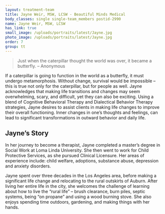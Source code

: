 ```yaml
---
layout: treatment-team
title: Jayne Weir, MSW, LCSW - Beautiful Minds Medical
body_classes: single single-team_members postid-2990
name: Jayne Weir, MSW, LCSW
has_link: true
small_image: /uploads/portraits/latest/Jayne.jpg
photo_image: /uploads/portraits/latest/Jayne.jpg
order: 7
group: tt
---
```


> Just when the caterpillar thought the world was over, it became a butterfly. – Anonymous

If a caterpillar is going to function in the world as a butterfly, it must undergo metamorphosis.
Without change, survival would be impossible – this is true not only for the caterpillar, but for
people as well. Jayne acknowledges that making life transitions and changes may seem overwhelming,
scary, and difficult, yet they can also be exciting. Using a blend of Cognitive Behavioral Therapy and
Dialectical Behavior Therapy strategies, Jayne desires to assist clients in making life changes to
improve their overall functioning. Inner changes in one’s thoughts and feelings, can lead to
significant transformations in outward behavior and daily life.

## Jayne’s Story

In her journey to become a therapist, Jayne completed a master’s degree in Social Work at Loma Linda
University. She then went to work for Child Protective Services, as she pursued Clinical Licensure.
Her areas of experience include: child welfare, adoptions, substance abuse, depression and anxiety
disorders.

Jayne spent over three decades in the Los Angeles area, before making a significant life change and
relocating to the rural outskirts of Auburn. After living her entire life in the city, she welcomes
the challenge of learning about how to live the “rural life” – brush clearance, burn piles, septic
systems, being “on propane” and using a wood burning stove. She also enjoys spending time outdoors,
gardening, and making things with her hands.